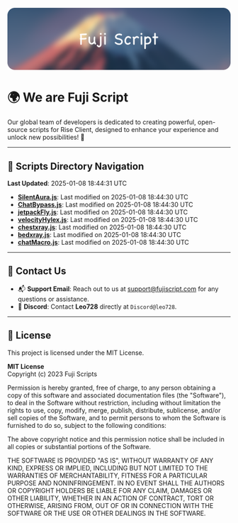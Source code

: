 ![Banner](.github/b.webp)

# 🌍 **We are Fuji Script**

Our global team of developers is dedicated to creating powerful, open-source scripts for Rise Client, designed to enhance your experience and unlock new possibilities! 🌟

---
<!-- SCRIPTS_NAVIGATION_START -->
## 📂 **Scripts Directory Navigation**

**Last Updated**: 2025-01-08 18:44:31 UTC

- **[SilentAura.js](scripts/SilentAura.js)**: Last modified on 2025-01-08 18:44:30 UTC
- **[ChatBypass.js](scripts/ChatBypass.js)**: Last modified on 2025-01-08 18:44:30 UTC
- **[jetpackFly.js](scripts/jetpackFly.js)**: Last modified on 2025-01-08 18:44:30 UTC
- **[velocityHylex.js](scripts/velocityHylex.js)**: Last modified on 2025-01-08 18:44:30 UTC
- **[chestxray.js](scripts/chestxray.js)**: Last modified on 2025-01-08 18:44:30 UTC
- **[bedxray.js](scripts/bedxray.js)**: Last modified on 2025-01-08 18:44:30 UTC
- **[chatMacro.js](scripts/chatMacro.js)**: Last modified on 2025-01-08 18:44:30 UTC

<!-- SCRIPTS_NAVIGATION_END -->

---

## 💬 **Contact Us**  
- 📬 **Support Email**: Reach out to us at [support@fujiscript.com](mailto:support@fujiscript.com) for any questions or assistance.  
- 💬 **Discord**: Contact **Leo728** directly at `Discord@leo728`.

---

## 📜 **License**

This project is licensed under the MIT License.  

**MIT License**  
Copyright (c) 2023 Fuji Scripts  

Permission is hereby granted, free of charge, to any person obtaining a copy of this software and associated documentation files (the "Software"), to deal in the Software without restriction, including without limitation the rights to use, copy, modify, merge, publish, distribute, sublicense, and/or sell copies of the Software, and to permit persons to whom the Software is furnished to do so, subject to the following conditions:  

The above copyright notice and this permission notice shall be included in all copies or substantial portions of the Software.  

THE SOFTWARE IS PROVIDED "AS IS", WITHOUT WARRANTY OF ANY KIND, EXPRESS OR IMPLIED, INCLUDING BUT NOT LIMITED TO THE WARRANTIES OF MERCHANTABILITY, FITNESS FOR A PARTICULAR PURPOSE AND NONINFRINGEMENT. IN NO EVENT SHALL THE AUTHORS OR COPYRIGHT HOLDERS BE LIABLE FOR ANY CLAIM, DAMAGES OR OTHER LIABILITY, WHETHER IN AN ACTION OF CONTRACT, TORT OR OTHERWISE, ARISING FROM, OUT OF OR IN CONNECTION WITH THE SOFTWARE OR THE USE OR OTHER DEALINGS IN THE SOFTWARE.  
